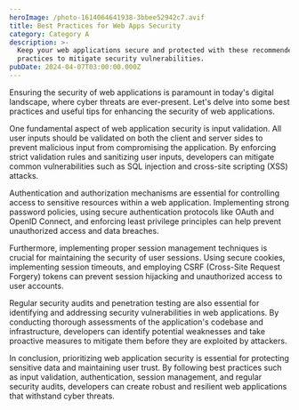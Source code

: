 ```yaml
---
heroImage: /photo-1614064641938-3bbee52942c7.avif
title: Best Practices for Web Apps Security
category: Category A
description: >-
  Keep your web applications secure and protected with these recommended
  practices to mitigate security vulnerabilities.
pubDate: 2024-04-07T03:00:00.000Z
---
```


Ensuring the security of web applications is paramount in today's digital landscape, where cyber threats are ever-present. Let's delve into some best practices and useful tips for enhancing the security of web applications.

One fundamental aspect of web application security is input validation. All user inputs should be validated on both the client and server sides to prevent malicious input from compromising the application. By enforcing strict validation rules and sanitizing user inputs, developers can mitigate common vulnerabilities such as SQL injection and cross-site scripting (XSS) attacks.

Authentication and authorization mechanisms are essential for controlling access to sensitive resources within a web application. Implementing strong password policies, using secure authentication protocols like OAuth and OpenID Connect, and enforcing least privilege principles can help prevent unauthorized access and data breaches.

Furthermore, implementing proper session management techniques is crucial for maintaining the security of user sessions. Using secure cookies, implementing session timeouts, and employing CSRF (Cross-Site Request Forgery) tokens can prevent session hijacking and unauthorized access to user accounts.

Regular security audits and penetration testing are also essential for identifying and addressing security vulnerabilities in web applications. By conducting thorough assessments of the application's codebase and infrastructure, developers can identify potential weaknesses and take proactive measures to mitigate them before they are exploited by attackers.

In conclusion, prioritizing web application security is essential for protecting sensitive data and maintaining user trust. By following best practices such as input validation, authentication, session management, and regular security audits, developers can create robust and resilient web applications that withstand cyber threats.
